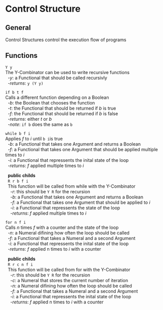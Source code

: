 # Control Structure

## General
Control Structures control the execution flow of programs

## Functions
`Y y`  
The Y-Combinator can be used to write recursive functions  
&nbsp;&nbsp;-*y*: a Functional that should be called recursivly  
&nbsp;&nbsp;-*returns*: `y (Y y)`

`if b t f`  
Calls a different function depending on a Boolean  
&nbsp;&nbsp;-*b*: the Boolean that chooses the function  
&nbsp;&nbsp;-*t*: the Functional that should be returned if *b* is true  
&nbsp;&nbsp;-*f*: the Functional that should be returned if *b* is false  
&nbsp;&nbsp;-*returns*: either *t* or *b*  
&nbsp;&nbsp;-*note*: `if b` does the same as `b`

`while b f i`  
Applies *f* to *i* until `b i`is true  
&nbsp;&nbsp;-*b*: a Functional that takes one Argument and returns a Boolean  
&nbsp;&nbsp;-*f*: a Functional that takes one Argument that should be applied multiple times to *i*  
&nbsp;&nbsp;-*i*: a Functional that repressents the inital state of the loop  
&nbsp;&nbsp;-*returns*: *f* applied multiple times to *i*  
 
&nbsp;&nbsp;**public childs**  
&nbsp;&nbsp;`R r b f i`  
&nbsp;&nbsp;This function will be called from while with the Y-Combinator  
&nbsp;&nbsp;&nbsp;&nbsp;-*r*: this should be `Y R` for the recursion  
&nbsp;&nbsp;&nbsp;&nbsp;-*b*: a Functional that takes one Argument and returns a Boolean  
&nbsp;&nbsp;&nbsp;&nbsp;-*f*: a Functional that takes one Argument that should be applied to *i*  
&nbsp;&nbsp;&nbsp;&nbsp;-*i*: a Functional that repressents the state of the loop  
&nbsp;&nbsp;&nbsp;&nbsp;-*returns*: *f* applied multiple times to *i* 

`for n f i`  
Calls *n* times *f* with a counter and the state of the loop  
&nbsp;&nbsp;-*n*: a Numeral difining how often the loop should be called  
&nbsp;&nbsp;-*f*: a Functional that takes a Numeral and a second Argument  
&nbsp;&nbsp;-*i*: a Functional that repressents the inital state of the loop  
&nbsp;&nbsp;-*returns*: *f* applied n times to *i* with a counter

&nbsp;&nbsp;**public childs**  
&nbsp;&nbsp;`R r c n f i`  
&nbsp;&nbsp;This function will be called from for with the Y-Combinator  
&nbsp;&nbsp;&nbsp;&nbsp;-*r*: this should be `Y R` for the recursion  
&nbsp;&nbsp;&nbsp;&nbsp;-*c*: a Numeral that stores the current number of iteration  
&nbsp;&nbsp;&nbsp;&nbsp;-*n*: a Numeral difining how often the loop should be called  
&nbsp;&nbsp;&nbsp;&nbsp;-*f*: a Functional that takes a Numeral and a second Argument  
&nbsp;&nbsp;&nbsp;&nbsp;-*i*: a Functional that repressents the inital state of the loop  
&nbsp;&nbsp;&nbsp;&nbsp;-*returns*: *f* applied n times to *i* with a counter
